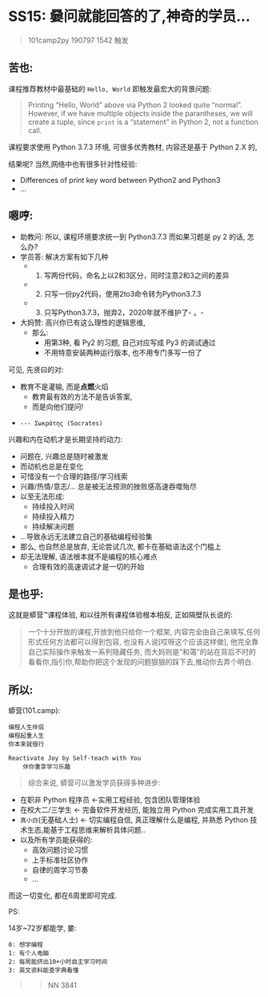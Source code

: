 # SS15: 嘦问就能回答的了,神奇的学员...
> 101camp2py 190797 1542 触发

## 苦也:

课程推荐教材中最基础的 `Hello, World` 即触发最宏大的背景问题:

> Printing “Hello, World” above via Python 2 looked quite “normal”. However, if we have multiple objects inside the parantheses, we will create a tuple, since `print` is a “statement” in Python 2, not a function call.


课程要求使用 Python 3.7.3 环境,
可很多优秀教材, 内容还是基于 Python 2.X 的,

结果呢? 当然,网络中也有很多针对性经验:

- Differences of print key word between Python2 and Python3 
- ...


## 嗯哼:

- 助教问: 所以, 课程环境要求统一到  Python3.7.3 而如果习题是 py 2 的话, 怎么办?
- 学员答: 解决方案有如下几种
    + 1. 写两份代码，命名上以2和3区分，同时注意2和3之间的差异
    + 2. 只写一份py2代码，使用2to3命令转为Python3.7.3
    + 3. 只写Python3.7.3，抛弃2，2020年就不维护了- 。-
- 大妈赞: 高兴你已有这么理性的逻辑思维,
    + 那么:
        * 用第3种, 看 Py2 的习题, 自己对应写成 Py3 的调试通过
        * 不用特意安装两种运行版本, 也不用专门多写一份了


可见, 先贤曰的对:

- 教育不是灌输, 而是**点燃**火熖
    + 教育最有效的方法不是告诉答案,
    + 而是向他们提问!
-     --- Σωκράτης (Socrates)

兴趣和内在动机才是长期坚持的动力:

- 问题在, 兴趣总是随时被激发
- 而动机也总是在变化
- 可惜没有一个合理的路径/学习线索
- 兴趣/热情/意志/... 总是被无法预测的挫败感高速吞噬殆尽
- 以至无法形成:
    + 持续投入时间
    + 持续投入精力
    + 持续解决问题
- ...导致永远无法建立自己的基础编程经验集
- 那么, 也自然总是放弃, 无论尝试几次, 都卡在基础语法这个门槛上
- 却无法理解, 语法根本就不是编程的核心难点
    + 合理有效的高速调试才是一切的开始

## 是也乎:
这就是蟒营™课程体验, 和以往所有课程体验根本相反, 正如隔壁队长说的:

> 一个十分开放的课程,开放到他只给你一个框架,
> 内容完全由自己来填写,任何形式任何方法都可以得到包容,
> 也没有人说[哎呀这个应该这样做],
> 他完全靠自己实际操作来触发一系列隐藏任务,
> 而大妈则是"和蔼"的站在背后不时的看看你,指引你,帮助你把这个发现的问题狠狠的踩下去,推动你去弄个明白.

## 所以:

蟒营(101.camp): 

    编程人生伴侣
    编程起重人生
    你本来就很行
    
    Reactivate Joy by Self-teach with You
        伴你重享学习乐趣


> 综合来说, 蟒营可以激发学员获得多种进步:

- 在职非 Python 程序员 <-实用工程经验, 包含团队管理体验
- 在校大二/三学生 <-  完备软件开发经历, 能独立用 Python 完成实用工具开发
- `真小白`(无基础人士) <- 切实编程自信, 真正理解什么是编程, 并熟悉 Python 技术生态,能基于工程思维来解析具体问题..
- 以及所有学员能获得的:
    + 高效问题讨论习惯
    + 上手标准社区协作
    + 自律的周学习节奏
    + ...

而这一切变化, 都在6周里即可完成.

PS:

14岁~72岁都能学, 嘦:

    0: 想学编程
    1: 有个人电脑
    2: 每周能挤出10+小时自主学习时间
    3: 英文资料能查字典看懂


>> NN 3841

